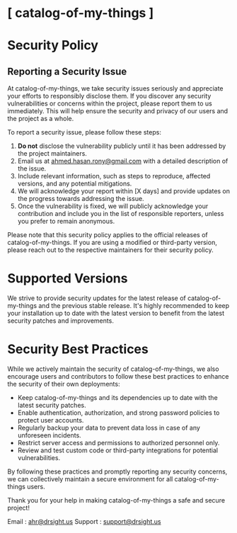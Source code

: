# [ catalog-of-my-things ]

# Security Policy

## Reporting a Security Issue

At catalog-of-my-things, we take security issues seriously and appreciate your efforts to responsibly disclose them. If you discover any security vulnerabilities or concerns within the project, please report them to us immediately. This will help ensure the security and privacy of our users and the project as a whole.

To report a security issue, please follow these steps:

1. **Do not** disclose the vulnerability publicly until it has been addressed by the project maintainers.
2. Email us at [ahmed.hasan.rony@gmail.com](mailto:ahmed.hasan.rony@gmail.com) with a detailed description of the issue.
3. Include relevant information, such as steps to reproduce, affected versions, and any potential mitigations.
4. We will acknowledge your report within [X days] and provide updates on the progress towards addressing the issue.
5. Once the vulnerability is fixed, we will publicly acknowledge your contribution and include you in the list of responsible reporters, unless you prefer to remain anonymous.

Please note that this security policy applies to the official releases of catalog-of-my-things. If you are using a modified or third-party version, please reach out to the respective maintainers for their security policy.

# Supported Versions

We strive to provide security updates for the latest release of catalog-of-my-things and the previous stable release. It's highly recommended to keep your installation up to date with the latest version to benefit from the latest security patches and improvements.

# Security Best Practices

While we actively maintain the security of catalog-of-my-things, we also encourage users and contributors to follow these best practices to enhance the security of their own deployments:

- Keep catalog-of-my-things and its dependencies up to date with the latest security patches.
- Enable authentication, authorization, and strong password policies to protect user accounts.
- Regularly backup your data to prevent data loss in case of any unforeseen incidents.
- Restrict server access and permissions to authorized personnel only.
- Review and test custom code or third-party integrations for potential vulnerabilities.

By following these practices and promptly reporting any security concerns, we can collectively maintain a secure environment for all catalog-of-my-things users.

Thank you for your help in making catalog-of-my-things a safe and secure project!

Email : [ahr@drsight.us](mailto:ahr@drsight.us)
Support : [support@drsight.us](mailto:support@drsight.us)


